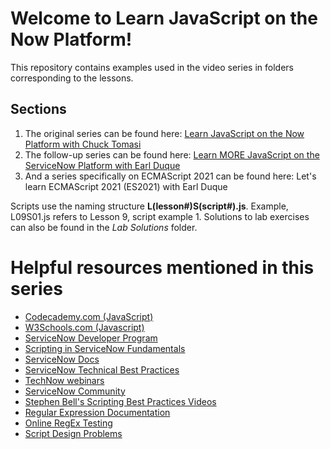 # Welcome to Learn JavaScript on the Now Platform!

This repository contains examples used in the video series in folders corresponding to the lessons. 

## Sections

1. The original series can be found here: [Learn JavaScript on the Now Platform with Chuck Tomasi](https://www.youtube.com/watch?v=62Nabpb94Jw&list=PL3rNcyAiDYK2_87aRvXEmAyD8M9DARVGK&index=1)
2. The follow-up series can be found here: [Learn MORE JavaScript on the ServiceNow Platform with Earl Duque](https://www.youtube.com/watch?v=OBRQtWk_nvg&list=PL3rNcyAiDYK2_87aRvXEmAyD8M9DARVGK&index=55)
3. And a series specifically on ECMAScript 2021 can be found here: Let's learn ECMAScript 2021 (ES2021) with Earl Duque

Scripts use the naming structure **L(lesson#)S(script#).js**. 
Example, L09S01.js refers to Lesson 9, script example 1. 
Solutions to lab exercises can also be found in the *Lab Solutions* folder.

# Helpful resources mentioned in this series

* [Codecademy.com (JavaScript)](https://www.codecademy.com/catalog/language/javascript)
* [W3Schools.com (Javascript)](https://www.w3schools.com/js/default.asp)
* [ServiceNow Developer Program](https://developer.servicenow.com)
* [Scripting in ServiceNow Fundamentals](https://www.servicenow.com/services/training-and-certification/scripting-in-servicenow-training.html)
* [ServiceNow Docs](https://docs.servicenow.com)
* [ServiceNow Technical Best Practices](https://developer.servicenow.com/dev.do#!/guides/quebec/now-platform/tpb-guide/scripting_technical_best_practices)
* [TechNow webinars](https://devlink.sn/technow)
* [ServiceNow Community](https://community.servicenow.com)
* [Stephen Bell's Scripting Best Practices Videos](https://www.youtube.com/user/ServiceNowCommunity/search?query=scripting+best+practices)
* [Regular Expression Documentation](https://developer.mozilla.org/en-US/docs/Web/JavaScript/Guide/Regular_expressions)
* [Online RegEx Testing](https://regexr.com/)
* [Script Design Problems](https://codecreative.io/blog/interface-design-patterns-for-script-includes/)
